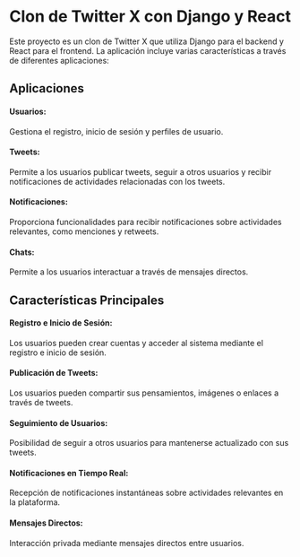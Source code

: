 # Clon de Twitter X con Django y React

Este proyecto es un clon de Twitter X que utiliza Django para el backend y React para el frontend. La aplicación incluye varias características a través de diferentes aplicaciones:

## Aplicaciones

#### Usuarios:
Gestiona el registro, inicio de sesión y perfiles de usuario.

#### Tweets:
Permite a los usuarios publicar tweets, seguir a otros usuarios y recibir notificaciones de actividades relacionadas con los tweets.

#### Notificaciones:
Proporciona funcionalidades para recibir notificaciones sobre actividades relevantes, como menciones y retweets.

#### Chats:
Permite a los usuarios interactuar a través de mensajes directos.


## Características Principales

#### Registro e Inicio de Sesión:
Los usuarios pueden crear cuentas y acceder al sistema mediante el registro e inicio de sesión.

#### Publicación de Tweets:
Los usuarios pueden compartir sus pensamientos, imágenes o enlaces a través de tweets.

#### Seguimiento de Usuarios:
Posibilidad de seguir a otros usuarios para mantenerse actualizado con sus tweets.

#### Notificaciones en Tiempo Real:
Recepción de notificaciones instantáneas sobre actividades relevantes en la plataforma.

#### Mensajes Directos:
Interacción privada mediante mensajes directos entre usuarios.
